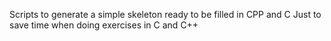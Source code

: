 Scripts to generate a simple skeleton ready to be filled in CPP and C
Just to save time when doing exercises in C and C++